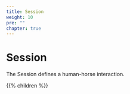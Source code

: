 ```yaml
---
title: Session
weight: 10
pre: ""
chapter: true
---
```


# Session

The Session defines a human-horse interaction.

{{% children  %}}
